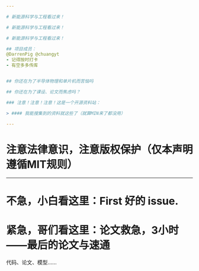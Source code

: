 ```yaml
---

# 新能源科学与工程看过来！

# 新能源科学与工程看过来！

# 新能源科学与工程看过来！

## 项目成员：
@DarrenPig @chuangyt
- 记得按时打卡
- 有空多多传库


## 你还在为了半导体物理和单片机而苦恼吗

## 你还在为了课设、论文而焦虑吗？

### 注意！注意！注意！这是一个开源资料站：

> #### 我能搜集到的资料就这些了（就算MIN来了都没用）

---
```


# 注意法律意识，注意版权保护（仅本声明遵循MIT规则）

---

# 不急，小白看这里：First 好的 issue.


# 紧急，哥们看这里：论文救急，3小时——最后的论文与速通

代码、论文、模型......
